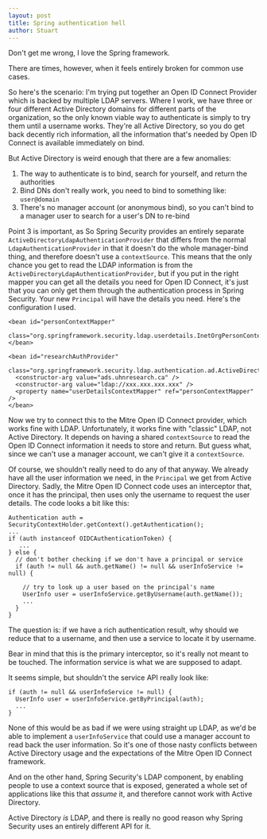 ```yaml
---
layout: post
title: Spring authentication hell
author: Stuart
---
```


Don't get me wrong, I love the Spring framework.

There are times, however, when it feels entirely broken for common use cases.  

So here's the scenario: I'm trying put together an Open ID Connect Provider which is backed by multiple LDAP servers. Where I work, we have three or four different Active Directory domains for different parts of the organization, so the only known viable way to authenticate is simply to try them until a username works. They're all Active Directory, so you do get back decently rich information, all the information that's needed by Open ID Connect is available immediately on bind.

But Active Directory is weird enough that there are a few anomalies:

 1. The way to authenticate is to bind, search for yourself, and return the authorities
 2. Bind DNs don't really work, you need to bind to something like: `user@domain`
 3. There's no manager account (or anonymous bind), so you can't bind to a manager user to search for a user's DN to re-bind

Point 3 is important, as So Spring Security provides an entirely separate `ActiveDirectoryLdapAuthenticationProvider` that differs from the normal `LdapAuthenticationProvider` in that it doesn't do the whole manager-bind thing, and therefore doesn't use a `contextSource`. This means that the only chance you get to read the LDAP information is from the `ActiveDirectoryLdapAuthenticationProvider`, but if you put in the right mapper you can get all the details you need for Open ID Connect, it's just that you can only get them through the authentication process in Spring Security. Your new `Principal` will have the details you need. Here's the configuration I used.

    <bean id="personContextMapper"
          class="org.springframework.security.ldap.userdetails.InetOrgPersonContextMapper"></bean>

    <bean id="researchAuthProvider"
          class="org.springframework.security.ldap.authentication.ad.ActiveDirectoryLdapAuthenticationProvider">
      <constructor-arg value="ads.uhnresearch.ca" />
      <constructor-arg value="ldap://xxx.xxx.xxx.xxx" />
      <property name="userDetailsContextMapper" ref="personContextMapper" />
    </bean>


Now we try to connect this to the Mitre Open ID Connect provider, which works fine with LDAP. Unfortunately, it works fine with "classic" LDAP, not Active Directory. It depends on having a shared `contextSource` to read the Open ID Connect information it needs to store and return. But guess what, since we can't use a manager account, we can't give it a `contextSource`.

Of course, we shouldn't really need to do any of that anyway. We already have all the user information we need, in the `Principal` we get from Active Directory. Sadly, the Mitre Open ID Connect code uses an interceptor that, once it has the principal, then uses only the username to request the user details. The code looks a bit like this:

    Authentication auth = SecurityContextHolder.getContext().getAuthentication();
    ...
    if (auth instanceof OIDCAuthenticationToken) {
       ...
    } else {
      // don't bother checking if we don't have a principal or service
      if (auth != null && auth.getName() != null && userInfoService != null) {

        // try to look up a user based on the principal's name
        UserInfo user = userInfoService.getByUsername(auth.getName());
        ...
      }
    }

The question is: if we have a rich authentication result, why should we reduce that to a username, and then use a service to locate it by username.

Bear in mind that this is the primary interceptor, so it's really not meant to be touched. The information service is what we are supposed to adapt.

It seems simple, but shouldn't the service API really look like:

    if (auth != null && userInfoService != null) {
      UserInfo user = userInfoService.getByPrincipal(auth);
      ...
    }

None of this would be as bad if we were using straight up LDAP, as we'd be able to implement a `userInfoService` that could use a manager account to read back the user information. So it's one of those nasty conflicts between Active Directory usage and the expectations of the Mitre Open ID Connect framework.

And on the other hand, Spring Security's LDAP component, by enabling people to use a context source that is exposed, generated a whole set of applications like this that *assume* it, and therefore cannot work with Active Directory.

Active Directory *is* LDAP, and there is really no good reason why Spring Security uses an entirely different API for it.
